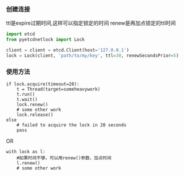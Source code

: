 ### 创建连接

ttl是expire过期时间,这样可以指定锁定的时间
renew是再加点锁定的ttl时间

```python
import etcd
from pyetcdnetlock import Lock

client = client = etcd.Client(host='127.0.0.1')
lock = Lock(client, 'path/to/my/key', ttl=30, renewSecondsPrior=5)
```

###  使用方法

```
if lock.acquire(timeout=20):
    t = Thread(target=someheavywork)
    t.run()
    t.wait()
    lock.renew()
    # some other work
    lock.release() 
else
    # failed to acquire the lock in 20 seconds
    pass

```

OR

```
with lock as l:
    #如果时间不够，可以用renew()参数，加点时间
    l.renew()
    # some other work
```
